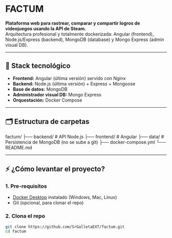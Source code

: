 # FACTUM

**Plataforma web para rastrear, comparar y compartir logros de videojuegos usando la API de Steam.**  
Arquitectura profesional y totalmente dockerizada: Angular (frontend), Node.js/Express (backend), MongoDB (database) y Mongo Express (admin visual DB).

---

## 🚀 Stack tecnológico

- **Frontend:** Angular (última versión) servido con Nginx
- **Backend:** Node.js (última versión) + Express + Mongoose
- **Base de datos:** MongoDB
- **Administrador visual DB:** Mongo Express
- **Orquestación:** Docker Compose

---

## 🗂️ Estructura de carpetas
factum/
├── backend/ # API Node.js
├── frontend/ # Angular
├── data/ # Persistencia de MongoDB (no se sube a git)
├── docker-compose.yml
└── README.md

---

## ⚡ ¿Cómo levantar el proyecto?

### 1. **Pre-requisitos**

- [Docker Desktop](https://www.docker.com/products/docker-desktop/) instalado (Windows, Mac, Linux)
- Git (opcional, para clonar el repo)

### 2. **Clona el repo**

```bash
git clone https://github.com/SrGalletaEXT/factum.git
cd factum

